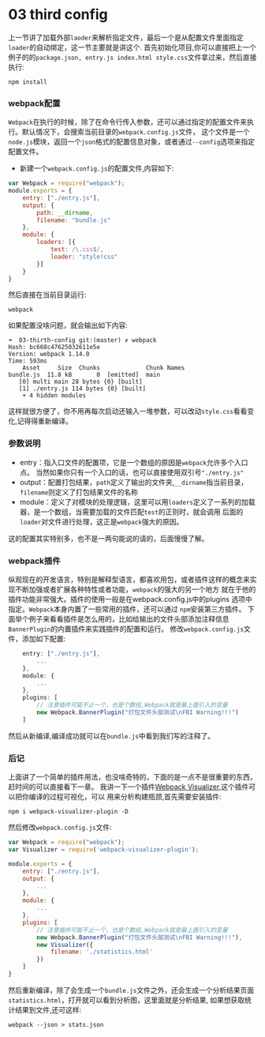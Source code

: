 # 03 third config
上一节讲了加载外部`laoder`来解析指定文件，最后一个是从配置文件里面指定`loader`的自动绑定，这一节主要就是讲这个.
首先初始化项目,你可以直接把上一个例子的的`package.json, entry.js index.html style.css`文件拿过来，然后直接执行:
```
npm install
```

### webpack配置
`Webpack`在执行的时候，除了在命令行传入参数，还可以通过指定的配置文件来执行。默认情况下，会搜索当前目录的`webpack.config.js`文件，
这个文件是一个`node.js`模块，返回一个`json`格式的配置信息对象，或者通过`--config`选项来指定配置文件。

* 新建一个`webpack.config.js`的配置文件,内容如下:

```js
var Webpack = require("webpack");
module.exports = {
    entry: ["./entry.js"],
    output: {
        path: __dirname,
        filename: "bundle.js"
    },
    module: {
        loaders: [{
            test: /\.css$/,
            loader: "style!css"
        }]
    }
}
```
然后直接在当前目录运行:
```
webpack
```
如果配置没啥问题，就会输出如下内容:
```
➜  03-thirth-config git:(master) ✗ webpack
Hash: bc668c47625032611e5e
Version: webpack 1.14.0
Time: 593ms
    Asset     Size  Chunks             Chunk Names
bundle.js  11.8 kB       0  [emitted]  main
   [0] multi main 28 bytes {0} [built]
   [1] ./entry.js 114 bytes {0} [built]
    + 4 hidden modules
```
这样就很方便了，你不用再每次启动还输入一堆参数，可以改动`style.css`看看变化,记得得重新编译。

### 参数说明
* entry：指入口文件的配置项，它是一个数组的原因是`webpack`允许多个入口点。 当然如果你只有一个入口的话，也可以直接使用双引号`"./entry.js"`
* output：配置打包结果，`path`定义了输出的文件夹,`__dirname`指当前目录，`filename`则定义了打包结果文件的名称
* module：定义了对模块的处理逻辑，这里可以用`loaders`定义了一系列的加载器，是一个数组，当需要加载的文件匹配`test`的正则时，就会调用
后面的`loader`对文件进行处理，这正是`webpack`强大的原因。

这的配置其实特别多，也不是一两句能说的请的，后面慢慢了解。


### webpack插件 
纵观现在的开发语言，特别是解释型语言，都喜欢用包，或者插件这样的概念来实现不断加强或者扩展各种特性或者功能，`webpack`的强大的另一个地方
就在于他的插件功能非常强大。插件的使用一般是在webpack.config.js中的plugins 选项中指定。`Webpack`本身内置了一些常用的插件，还可以通过
`npm`安装第三方插件。
下面举个例子来看看插件是怎么用的，比如给输出的文件头部添加注释信息`BannerPlugin`的内置插件来实践插件的配置和运行。
修改`webpack.config.js`文件，添加如下配置:
```js
    entry: ["./entry.js"],
        ...
    },
    module: {
        ...
    },
    plugins: [
        // 注意插件可能不止一个，也是个数组,Webpack就是最上面引入的变量
        new Webpack.BannerPlugin("打包文件头部测试\nFBI Warning!!!")
    ]
```
然后从新编译,编译成功就可以在`bundle.js`中看到我们写的注释了。

### 后记
上面讲了一个简单的插件用法，也没啥奇特的，下面的是一点不是很重要的东西，赶时间的可以直接看下一章。
我讲一下一个插件[Webpack Visualizer](https://github.com/chrisbateman/webpack-visualizer),这个插件可以把你编译的过程可视化，可以
用来分析构建瓶颈,首先需要安装插件:
```
npm i webpack-visualizer-plugin -D
```
然后修改`webpack.config.js`文件:
```js
var Webpack = require("webpack");
var Visualizer = require('webpack-visualizer-plugin');

module.exports = {
    entry: ["./entry.js"],
    output: {
        ...
    },
    module: {
        ...
    },
    plugins: [
        // 注意插件可能不止一个，也是个数组,Webpack就是最上面引入的变量
        new Webpack.BannerPlugin("打包文件头部测试\nFBI Warning!!!"),
        new Visualizer({
            filename: './statistics.html'
        })
    ]
}
```
然后重新编译，除了会生成一个`bundle.js`文件之外，还会生成一个分析结果页面`statistics.html`，打开就可以看到分析图，这里面就是分析结果,
如果想获取统计结果到文件,还可这样:
```
webpack --json > stats.json
```
